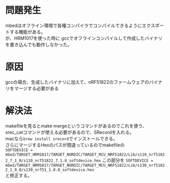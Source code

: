 # 問題発生  
mbedはオフライン環境で各種コンパイラでコンパイルできるようにエクスポートする機能がある。  
が、HRM1017を使った時に gccでオフラインコンパイルして作成したバイナリを書き込んでも動作しなかった。  
  
# 原因  
gccの場合、生成したバイナリに加えて、nRF51822のファームウェアのバイナリをマージする必要がある  
  
# 解決法  
makefileを見るとmake mergeというコマンドがあるのでこれを使う、  
srec_catコマンドが使える必要があるので、SRecordを入れる。  
macなら```brew install srecord```でインストールできる。  
さらにマージするHexのパスが間違っているのでmakefileの  
```SOFTDEVICE = mbed/TARGET_HRM1017/TARGET_NORDIC/TARGET_MCU_NRF51822/Lib/s110_nrf51822_7_1_0/s110_nrf51822_7.1.0_softdevice.hex```
この部分を
```SOFTDEVICE = mbed/TARGET_HRM1017/TARGET_NORDIC/TARGET_MCU_NRF51822/Lib/s130_nrf51822_1_0_0/s130_nrf51_1.0.0_softdevice.hex```  
と修正する。  
